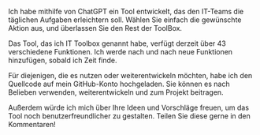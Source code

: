 Ich habe mithilfe von ChatGPT ein Tool entwickelt, das den IT-Teams die täglichen Aufgaben erleichtern soll. Wählen Sie einfach die gewünschte Aktion aus, und überlassen Sie den Rest der ToolBox.

Das Tool, das ich IT Toolbox genannt habe, verfügt derzeit über 43 verschiedene Funktionen. Ich werde nach und nach neue Funktionen hinzufügen, sobald ich Zeit finde.

Für diejenigen, die es nutzen oder weiterentwickeln möchten, habe ich den Quellcode auf mein GitHub-Konto hochgeladen. Sie können es nach Belieben verwenden, weiterentwickeln und zum Projekt beitragen.

Außerdem würde ich mich über Ihre Ideen und Vorschläge freuen, um das Tool noch benutzerfreundlicher zu gestalten. Teilen Sie diese gerne in den Kommentaren!
